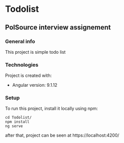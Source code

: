 # Todolist
## PolSource interview assignement

### General info
This project is simple todo list

### Technologies
Project is created with:
* Angular version: 9.1.12


### Setup
To run this project, install it locally using npm:


```
cd Todolist/
npm install
ng serve
```


after that, project can be seen at https://localhost:4200/


